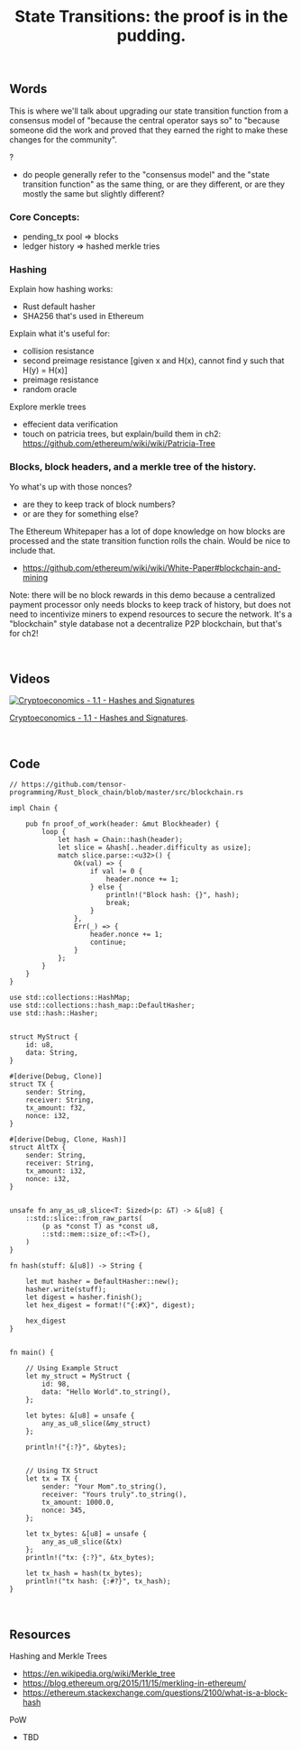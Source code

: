 <h1 align="center">
    State Transitions: the proof is in the pudding.
</h1>

<br>

## Words

This is where we'll talk about upgrading our state transition function from a consensus model of "because the central operator says so" to "because someone did the work and proved that they earned the right to make these changes for the community".

?
- do people generally refer to the "consensus model" and the "state transition function" as the same thing, or are they different, or are they mostly the same but slightly different?

### Core Concepts:
- pending_tx pool => blocks
- ledger history => hashed merkle tries


### Hashing 

Explain how hashing works:
- Rust default hasher
- SHA256 that's used in Ethereum

Explain what it's useful for:
- collision resistance
- second preimage resistance [given x and H(x), cannot find y such that H(y) = H(x)]
- preimage resistance
- random oracle

Explore merkle trees
- effecient data verification
- touch on patricia trees, but explain/build them in ch2: https://github.com/ethereum/wiki/wiki/Patricia-Tree


### Blocks, block headers, and a merkle tree of the history.

Yo what's up with those nonces?
- are they to keep track of block numbers?
- or are they for something else?

The Ethereum Whitepaper has a lot of dope knowledge on how blocks are processed and the state transition function rolls the chain. Would be nice to include that.
- https://github.com/ethereum/wiki/wiki/White-Paper#blockchain-and-mining

Note: there will be no block rewards in this demo because a centralized payment processor only needs blocks
to keep track of history, but does not need to incentivize miners to expend resources to secure the network.
It's a "blockchain" style database not a decentralize P2P blockchain, but that's for ch2!




<br>

## Videos

[![Cryptoeconomics - 1.1 - Hashes and Signatures](https://img.youtube.com/vi/FLIo_ZjV--U/0.jpg)](https://www.youtube.com/watch?v=FLIo_ZjV--U)

<p>
    <a href="https://cryptoeconomics.study/lectures/chapter-01-1.html">Cryptoeconomics - 1.1 - Hashes and Signatures</a>.
</p>

<br>

## Code

```rust, ignore
// https://github.com/tensor-programming/Rust_block_chain/blob/master/src/blockchain.rs

impl Chain {

    pub fn proof_of_work(header: &mut Blockheader) {
        loop {
            let hash = Chain::hash(header);
            let slice = &hash[..header.difficulty as usize];
            match slice.parse::<u32>() {
                Ok(val) => {
                    if val != 0 {
                        header.nonce += 1;
                    } else {
                        println!("Block hash: {}", hash);
                        break;
                    }
                },
                Err(_) => {
                    header.nonce += 1;
                    continue;
                }
            };
        }
    }
}

use std::collections::HashMap;
use std::collections::hash_map::DefaultHasher;
use std::hash::Hasher;


struct MyStruct {
    id: u8,
    data: String,
}

#[derive(Debug, Clone)]
struct TX {
    sender: String,
    receiver: String,
    tx_amount: f32,
    nonce: i32,
}

#[derive(Debug, Clone, Hash)]
struct AltTX {
    sender: String,
    receiver: String,
    tx_amount: i32,
    nonce: i32,
}


unsafe fn any_as_u8_slice<T: Sized>(p: &T) -> &[u8] {
    ::std::slice::from_raw_parts(
        (p as *const T) as *const u8,
        ::std::mem::size_of::<T>(),
    )
}

fn hash(stuff: &[u8]) -> String {
    
    let mut hasher = DefaultHasher::new();
    hasher.write(stuff);
    let digest = hasher.finish();
    let hex_digest = format!("{:#X}", digest);
        
    hex_digest
}


fn main() {

    // Using Example Struct
    let my_struct = MyStruct {
        id: 98,
        data: "Hello World".to_string(),
    };
    
    let bytes: &[u8] = unsafe { 
        any_as_u8_slice(&my_struct)
    };

    println!("{:?}", &bytes);
    
    
    // Using TX Struct
    let tx = TX {
        sender: "Your Mom".to_string(),
        receiver: "Yours truly".to_string(),
        tx_amount: 1000.0,
        nonce: 345,
    };
    
    let tx_bytes: &[u8] = unsafe {
        any_as_u8_slice(&tx)
    };
    println!("tx: {:?}", &tx_bytes);
    
    let tx_hash = hash(tx_bytes);
    println!("tx hash: {:#?}", tx_hash);
}
```

<br>

## Resources

Hashing and Merkle Trees
- https://en.wikipedia.org/wiki/Merkle_tree
- https://blog.ethereum.org/2015/11/15/merkling-in-ethereum/
- https://ethereum.stackexchange.com/questions/2100/what-is-a-block-hash

PoW
- TBD

<br>
